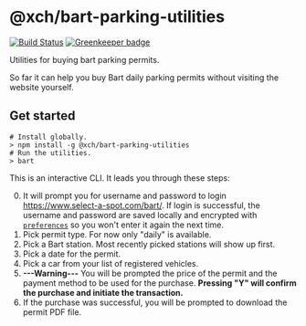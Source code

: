 # @xch/bart-parking-utilities

[![Build Status](https://travis-ci.com/Zodiase/bart-parking-utilities.svg?branch=master)](https://travis-ci.com/Zodiase/bart-parking-utilities) [![Greenkeeper badge](https://badges.greenkeeper.io/Zodiase/bart-parking-utilities.svg)](https://greenkeeper.io/)

Utilities for buying bart parking permits.

So far it can help you buy Bart daily parking permits without visiting the website yourself.

## Get started

```Shell
# Install globally.
> npm install -g @xch/bart-parking-utilities
# Run the utilities.
> bart
```

This is an interactive CLI. It leads you through these steps:

0. It will prompt you for username and password to login https://www.select-a-spot.com/bart/.
    If login is successful, the username and password are saved locally and encrypted with [`preferences`](https://www.npmjs.com/package/preferences) so you won't enter it again the next time.
1. Pick permit type. For now only "daily" is available.
2. Pick a Bart station. Most recently picked stations will show up first.
3. Pick a date for the permit.
4. Pick a car from your list of registered vehicles.
5. **---Warning---** You will be prompted the price of the permit and the payment method to be used for the purchase.
    **Pressing "Y" will confirm the purchase and initiate the transaction.**
6. If the purchase was successful, you will be prompted to download the permit PDF file.

